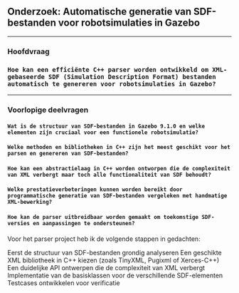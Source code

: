 ## Onderzoek: Automatische generatie van SDF-bestanden voor robotsimulaties in Gazebo
---
### Hoofdvraag

### ```Hoe kan een efficiënte C++ parser worden ontwikkeld om XML-gebaseerde SDF (Simulation Description Format) bestanden automatisch te genereren voor robotsimulaties in Gazebo?```

---
### Voorlopige deelvragen

#### ```Wat is de structuur van SDF-bestanden in Gazebo 9.1.0 en welke elementen zijn cruciaal voor een functionele robotsimulatie?```

#### ```Welke methoden en bibliotheken in C++ zijn het meest geschikt voor het parsen en genereren van SDF-bestanden?```

#### ```Hoe kan een abstractielaag in C++ worden ontworpen die de complexiteit van XML verbergt maar toch alle functionaliteit van SDF behoudt?```

#### ```Welke prestatieverbeteringen kunnen worden bereikt door programmatische generatie van SDF-bestanden vergeleken met handmatige XML-bewerking?```

####  ```Hoe kan de parser uitbreidbaar worden gemaakt om toekomstige SDF-versies en aanpassingen te ondersteunen?```

Voor het parser project heb ik de volgende stappen in gedachten:

Eerst de structuur van SDF-bestanden grondig analyseren
Een geschikte XML bibliotheek in C++ kiezen (zoals TinyXML, Pugixml of Xerces-C++)
Een duidelijke API ontwerpen die de complexiteit van XML verbergt
Implementatie van de basisklassen voor de verschillende SDF-elementen
Testcases ontwikkelen voor verificatie